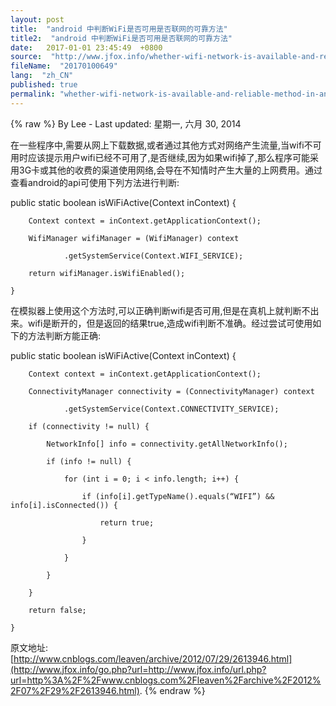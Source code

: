```yaml
---
layout: post
title:  "android 中判断WiFi是否可用是否联网的可靠方法"
title2:  "android 中判断WiFi是否可用是否联网的可靠方法"
date:   2017-01-01 23:45:49  +0800
source:  "http://www.jfox.info/whether-wifi-network-is-available-and-reliable-method-in-android.html"
fileName:  "20170100649"
lang:  "zh_CN"
published: true
permalink: "whether-wifi-network-is-available-and-reliable-method-in-android.html"
---
```

{% raw %}
By Lee - Last updated: 星期一, 六月 30, 2014

在一些程序中,需要从网上下载数据,或者通过其他方式对网络产生流量,当wifi不可用时应该提示用户wifi已经不可用了,是否继续,因为如果wifi掉了,那么程序可能采用3G卡或其他的收费的渠道使用网络,会导在不知情时产生大量的上网费用。通过查看android的api可使用下列方法进行判断:

public static boolean isWiFiActive(Context inContext) {   

        Context context = inContext.getApplicationContext();   

        WifiManager wifiManager = (WifiManager) context   

                .getSystemService(Context.WIFI_SERVICE);   

        return wifiManager.isWifiEnabled();   

    }  

在模拟器上使用这个方法时,可以正确判断wifi是否可用,但是在真机上就判断不出来。wifi是断开的，但是返回的结果true,造成wifi判断不准确。经过尝试可使用如下的方法判断方能正确:

public static boolean isWiFiActive(Context inContext) {   

        Context context = inContext.getApplicationContext();   

        ConnectivityManager connectivity = (ConnectivityManager) context   

                .getSystemService(Context.CONNECTIVITY_SERVICE);   

        if (connectivity != null) {   

            NetworkInfo[] info = connectivity.getAllNetworkInfo();   

            if (info != null) {   

                for (int i = 0; i < info.length; i++) {   

                    if (info[i].getTypeName().equals(“WIFI”) && info[i].isConnected()) {   

                        return true;   

                    }   

                }   

            }   

        }   

        return false;   

    }  

原文地址:[http://www.cnblogs.com/leaven/archive/2012/07/29/2613946.html](http://www.jfox.info/go.php?url=http://www.jfox.info/url.php?url=http%3A%2F%2Fwww.cnblogs.com%2Fleaven%2Farchive%2F2012%2F07%2F29%2F2613946.html).
{% endraw %}
